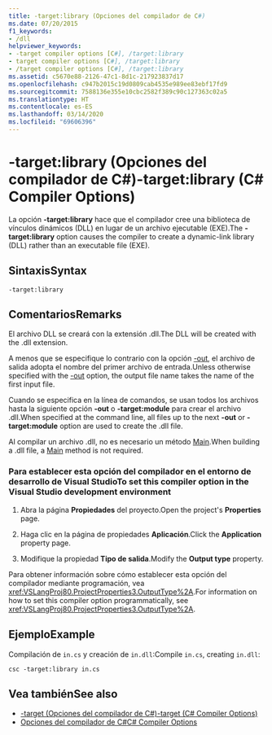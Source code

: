 ```yaml
---
title: -target:library (Opciones del compilador de C#)
ms.date: 07/20/2015
f1_keywords:
- /dll
helpviewer_keywords:
- -target compiler options [C#], /target:library
- target compiler options [C#], /target:library
- /target compiler options [C#], /target:library
ms.assetid: c5670e88-2126-47c1-8d1c-217923837d17
ms.openlocfilehash: c947b2015c19d0809cab4535e989ee83ebf17fd9
ms.sourcegitcommit: 7588136e355e10cbc2582f389c90c127363c02a5
ms.translationtype: HT
ms.contentlocale: es-ES
ms.lasthandoff: 03/14/2020
ms.locfileid: "69606396"
---
```

# <a name="-targetlibrary-c-compiler-options"></a><span data-ttu-id="18654-102">-target:library (Opciones del compilador de C#)</span><span class="sxs-lookup"><span data-stu-id="18654-102">-target:library (C# Compiler Options)</span></span>
<span data-ttu-id="18654-103">La opción **-target:library** hace que el compilador cree una biblioteca de vínculos dinámicos (DLL) en lugar de un archivo ejecutable (EXE).</span><span class="sxs-lookup"><span data-stu-id="18654-103">The **-target:library** option causes the compiler to create a dynamic-link library (DLL) rather than an executable file (EXE).</span></span>  
  
## <a name="syntax"></a><span data-ttu-id="18654-104">Sintaxis</span><span class="sxs-lookup"><span data-stu-id="18654-104">Syntax</span></span>  
  
```console  
-target:library  
```  
  
## <a name="remarks"></a><span data-ttu-id="18654-105">Comentarios</span><span class="sxs-lookup"><span data-stu-id="18654-105">Remarks</span></span>  
 <span data-ttu-id="18654-106">El archivo DLL se creará con la extensión .dll.</span><span class="sxs-lookup"><span data-stu-id="18654-106">The DLL will be created with the .dll extension.</span></span>  
  
 <span data-ttu-id="18654-107">A menos que se especifique lo contrario con la opción [-out](./out-compiler-option.md), el archivo de salida adopta el nombre del primer archivo de entrada.</span><span class="sxs-lookup"><span data-stu-id="18654-107">Unless otherwise specified with the [-out](./out-compiler-option.md) option, the output file name takes the name of the first input file.</span></span>  
  
 <span data-ttu-id="18654-108">Cuando se especifica en la línea de comandos, se usan todos los archivos hasta la siguiente opción **-out** o **-target:module** para crear el archivo .dll.</span><span class="sxs-lookup"><span data-stu-id="18654-108">When specified at the command line, all files up to the next **-out** or **-target:module** option are used to create the .dll file.</span></span>  
  
 <span data-ttu-id="18654-109">Al compilar un archivo .dll, no es necesario un método [Main](../../programming-guide/main-and-command-args/index.md).</span><span class="sxs-lookup"><span data-stu-id="18654-109">When building a .dll file, a [Main](../../programming-guide/main-and-command-args/index.md) method is not required.</span></span>  
  
### <a name="to-set-this-compiler-option-in-the-visual-studio-development-environment"></a><span data-ttu-id="18654-110">Para establecer esta opción del compilador en el entorno de desarrollo de Visual Studio</span><span class="sxs-lookup"><span data-stu-id="18654-110">To set this compiler option in the Visual Studio development environment</span></span>  
  
1. <span data-ttu-id="18654-111">Abra la página **Propiedades** del proyecto.</span><span class="sxs-lookup"><span data-stu-id="18654-111">Open the project's **Properties** page.</span></span>  
  
2. <span data-ttu-id="18654-112">Haga clic en la página de propiedades **Aplicación**.</span><span class="sxs-lookup"><span data-stu-id="18654-112">Click the **Application** property page.</span></span>  
  
3. <span data-ttu-id="18654-113">Modifique la propiedad **Tipo de salida**.</span><span class="sxs-lookup"><span data-stu-id="18654-113">Modify the **Output type** property.</span></span>  
  
 <span data-ttu-id="18654-114">Para obtener información sobre cómo establecer esta opción del compilador mediante programación, vea <xref:VSLangProj80.ProjectProperties3.OutputType%2A>.</span><span class="sxs-lookup"><span data-stu-id="18654-114">For information on how to set this compiler option programmatically, see <xref:VSLangProj80.ProjectProperties3.OutputType%2A>.</span></span>  
  
## <a name="example"></a><span data-ttu-id="18654-115">Ejemplo</span><span class="sxs-lookup"><span data-stu-id="18654-115">Example</span></span>  
 <span data-ttu-id="18654-116">Compilación de `in.cs` y creación de `in.dll`:</span><span class="sxs-lookup"><span data-stu-id="18654-116">Compile `in.cs`, creating `in.dll`:</span></span>  
  
```console  
csc -target:library in.cs  
```  
  
## <a name="see-also"></a><span data-ttu-id="18654-117">Vea también</span><span class="sxs-lookup"><span data-stu-id="18654-117">See also</span></span>

- [<span data-ttu-id="18654-118">-target (Opciones del compilador de C#)</span><span class="sxs-lookup"><span data-stu-id="18654-118">-target (C# Compiler Options)</span></span>](./target-compiler-option.md)
- [<span data-ttu-id="18654-119">Opciones del compilador de C#</span><span class="sxs-lookup"><span data-stu-id="18654-119">C# Compiler Options</span></span>](./index.md)
